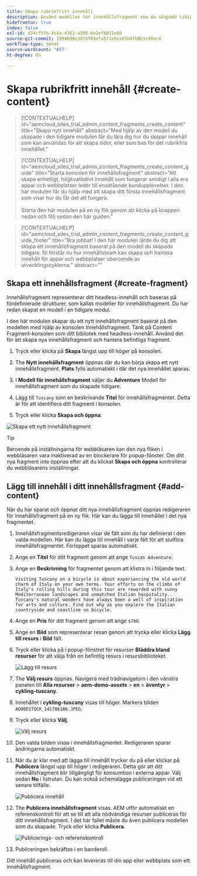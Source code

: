 ```yaml
---
title: Skapa rubrikfritt innehåll
description: Använd modellen för innehållsfragment som du skapade tidigare för att skapa innehåll som kan användas för att skapa sidor, eller som bas för rubrikfritt innehåll.
hidefromtoc: true
index: false
exl-id: d74cf5fb-4c4a-4363-a500-6e2ef6811e60
source-git-commit: 1994b90e3876f03efa571a9ce65b9fb8b3c90ec4
workflow-type: tm+mt
source-wordcount: '657'
ht-degree: 0%

---
```



# Skapa rubrikfritt innehåll {#create-content}

>[!CONTEXTUALHELP]
>id="aemcloud_sites_trial_admin_content_fragments_create_content"
>title="Skapa nytt innehåll"
>abstract="Med hjälp av den modell du skapade i den tidigare modulen får du lära dig hur du skapar innehåll som kan användas för att skapa sidor, eller som bas för det rubrikfria innehållet."

>[!CONTEXTUALHELP]
>id="aemcloud_sites_trial_admin_content_fragments_create_content_guide"
>title="Starta konsolen för innehållsfragment"
>abstract="Att skapa enhetligt, högkvalitativt innehåll som fungerar smidigt i alla era appar och webbplatser leder till enastående kundupplevelser. I den här modulen får du hjälp med att skapa ditt första innehållsfragment som visar hur du får det att fungera.<br><br>Starta den här modulen på en ny flik genom att klicka på knappen nedan och följ sedan den här guiden."

>[!CONTEXTUALHELP]
>id="aemcloud_sites_trial_admin_content_fragments_create_content_guide_footer"
>title="Bra jobbat! I den här modulen lärde du dig att skapa ett innehållsfragment baserat på den modell du skapade tidigare. Ni förstår nu hur innehållsteam kan skapa och hantera innehåll för appar och webbplatser oberoende av utvecklingscyklerna."
>abstract=""

## Skapa ett innehållsfragment {#create-fragment}

Innehållsfragment representerar ditt headless-innehåll och baseras på fördefinierade strukturer, som kallas modeller för innehållsfragment. Du har redan skapat en modell i en tidigare modul.

I den här modulen skapar du ett nytt innehållsfragment baserat på den modellen med hjälp av konsolen Innehållsfragment. Tänk på Content Fragment-konsolen som ditt bibliotek med headless-innehåll. Använd det för att skapa nya innehållsfragment och hantera befintliga fragment.

1. Tryck eller klicka på **Skapa** längst upp till höger på konsolen.

1. The **Nytt innehållsfragment** öppnas där du kan börja skapa ett nytt innehållsfragment. **Plats** fylls automatiskt i där det nya innehållet sparas.

1. I **Modell för innehållsfragment** väljer du **Adventure** Modell för innehållsfragment som du skapade tidigare.

1. Lägg till `Tuscany` som en beskrivande **Titel** för innehållsfragmentet. Detta är för att identifiera ditt fragment i konsolen.

1. Tryck eller klicka **Skapa och öppna**.

![Skapa ett nytt innehållsfragment](assets/do-not-localize/create-content.png)

>[!TIP]
>
>Beroende på inställningarna för webbläsaren kan den nya fliken i webbläsaren vara inaktiverad av en blockerare för popup-fönster. Om ditt nya fragment inte öppnas efter att du klickat **Skapa och öppna** kontrollerar du webbläsarens inställningar.

## Lägg till innehåll i ditt innehållsfragment {#add-content}

När du har sparat och öppnat ditt nya innehållsfragment öppnas redigeraren för innehållsfragment på en ny flik. Här kan du lägga till innehållet i det nya fragmentet.

1. Innehållsfragmentsredigeraren visar de fält som du har definierat i den valda modellen. Här kan du lägga till innehåll i varje fält för att slutföra innehållsfragmentet. Förloppet sparas automatiskt.

1. Ange en **Titel** för ditt fragment genom att ange `Tuscan Adventure`.

1. Ange en **Beskrivning** för fragmentet genom att klistra in i följande text.

   ```text
   Visiting Tuscany on a bicycle is about experiencing the old world charm of Italy on your own terms. Your efforts on the climbs of Italy's rolling hills during this tour are rewarded with sunny Mediterranean landscapes and unmatched Italian hospitality. Tuscany's natural wonders have always been a well of inspiration for arts and culture. Find out why as you explore the Italian countryside and coastline on bicycle.
   ```

1. Ange en **Pris** för ditt fragment genom att ange `$700`.

1. Ange en **Bild** som representerar resan genom att trycka eller klicka **Lägg till resurs** i **Bild** fält.

1. Tryck eller klicka på i popup-fönstret för resurser **Bläddra bland resurser** för att välja från en befintlig resurs i resursbiblioteket.

   ![Lägg till resurs](assets/do-not-localize/add-asset.png)

1. The **Välj resurs** öppnas. Navigera med trädnavigatorn i den vänstra panelen till **Alla resurser** > **aem-demo-assets** > **en** > **äventyr** > **cykling-tuscany**.

1. Innehållet i **cykling-tuscany** visas till höger. Markera bilden `ADOBESTOCK_141786166.JPEG`.

1. Tryck eller klicka **Välj**.

   ![Välj resurs](assets/do-not-localize/select-asset.png)

1. Den valda bilden visas i innehållsfragmentet. Redigeraren sparar ändringarna automatiskt.

1. När du är klar med att lägga till innehåll trycker du på eller klickar på **Publicera** längst upp till höger i redigeraren. Detta gör att ditt innehållsfragment blir tillgängligt för konsumtion i externa appar. Välj sedan **Nu** i listrutan. Du kan också schemalägga publiceringen vid ett senare tillfälle.

   ![Publicera innehåll](assets/do-not-localize/publish.png)

1. The **Publicera innehållsfragment** visas. AEM utför automatiskt en referenskontroll för att se till att alla nödvändiga resurser publiceras för ditt innehållsfragment. I det här fallet måste du även publicera modellen som du skapade. Tryck eller klicka **Publicera**.

   ![Publicerings- och referenskontroll](assets/do-not-localize/publish-confirm.png)

1. Publiceringen bekräftas i en banderoll.

Ditt innehåll publiceras och kan levereras till din app eller webbplats som ett innehållsfragment.
